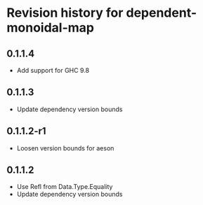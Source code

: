 # Revision history for dependent-monoidal-map

## 0.1.1.4

* Add support for GHC 9.8

## 0.1.1.3

* Update dependency version bounds

## 0.1.1.2-r1

* Loosen version bounds for aeson

## 0.1.1.2

* Use Refl from Data.Type.Equality
* Update dependency version bounds
